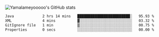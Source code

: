 ![Yamalameyooooo's GitHub stats](https://github-readme-stats.vercel.app/api?username=yamalameyooooo&theme=transparent&show_icons=true\&show=reviews,discussions_started,discussions_answered,prs_merged,prs_merged_percentage)

<!--START_SECTION:waka-->

```txt
Java             2 hrs 14 mins   ████████████████████████░   95.93 %
XML              4 mins          ▓░░░░░░░░░░░░░░░░░░░░░░░░   03.32 %
GitIgnore file   1 min           ▒░░░░░░░░░░░░░░░░░░░░░░░░   00.75 %
Properties       0 secs          ░░░░░░░░░░░░░░░░░░░░░░░░░   00.00 %
```

<!--END_SECTION:waka-->
